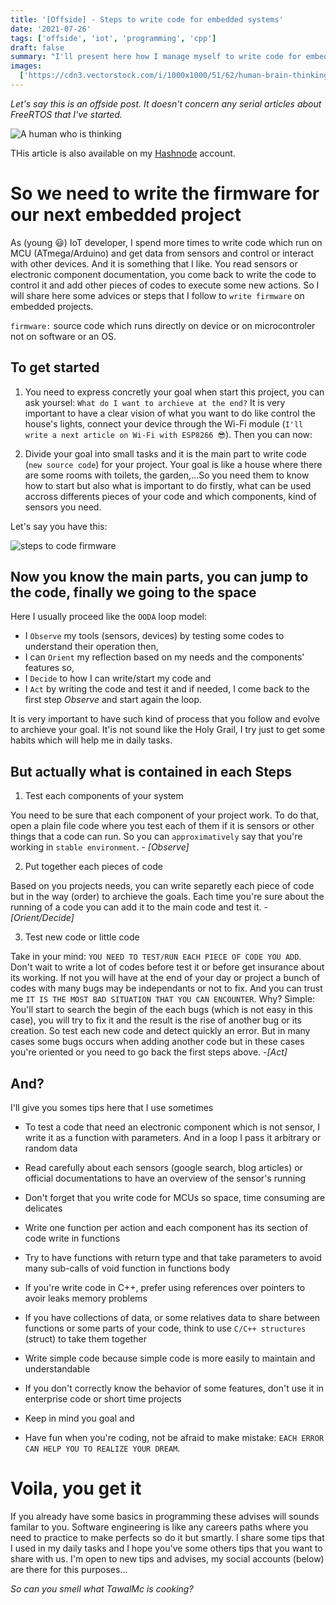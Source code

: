```yaml
---
title: '[Offside] - Steps to write code for embedded systems'
date: '2021-07-26'
tags: ['offside', 'iot', 'programming', 'cpp']
draft: false
summary: "I'll present here how I manage myself to write code for embedded systems or during IoT projects."
images:
  ['https://cdn3.vectorstock.com/i/1000x1000/51/62/human-brain-thinking-process-vector-1155162.jpg']
---
```


_Let's say this is an offside post. It doesn't concern any serial articles about FreeRTOS that I've started._

![A human who is thinking](https://i.pinimg.com/564x/31/01/b1/3101b17c829563c2cedfaf19bd78ea77.jpg)

THis article is also available on my [Hashnode](https://tawalmcblog.hashnode.dev/) account.

# So we need to write the firmware for our next embedded project

As (young 😃) IoT developer, I spend more times to write code which run on MCU (ATmega/Arduino) and get data from sensors
and control or interact with other devices. And it is something that I like. You read sensors or electronic component
documentation, you come back to write the code to control it and add other pieces of codes to execute some new actions.
So I will share here some advices or steps that I follow to `write firmware` on embedded projects.

`firmware:` source code which runs directly on device or on microcontroler not on software or an OS.

## To get started

1. You need to express concretly your goal when start this project, you can ask yoursel: `What do I want to archieve at the end?`
   It is very important to have a clear vision of what you want to do like control the house's lights, connect
   your device through the Wi-Fi module (`I'll write a next article on Wi-Fi with ESP8266 😎`).
   Then you can now:

2. Divide your goal into small tasks and it is the main part to write code (`new source code`) for your project.
   Your goal is like a house where there are some rooms with toilets, the garden,...So you need them to know how to start but also what
   is important to do firstly, what can be used accross differents pieces of your code and
   which components, kind of sensors you need.

Let's say you have this:

![steps to code firmware](/static/images/steps_code_firmware.png)

## Now you know the main parts, you can jump to the code, finally we going to the space

Here I usually proceed like the `OODA` loop model:

- I `Observe` my tools (sensors, devices) by testing some codes to understand their operation then,
- I can `Orient` my reflection based on my needs and the components' features so,
- I `Decide` to how I can write/start my code and
- I `Act` by writing the code and test it and if needed, I come back to the first step _Observe_ and start again the loop.

It is very important to have such kind of process that you follow and evolve to archieve your goal. It'is not sound like
the Holy Grail, I try just to get some habits which will help me in daily tasks.

## But actually what is contained in each Steps

1. Test each components of your system

You need to be sure that each component of your project work. To do that, open a plain file code where you test each of them if it is sensors
or other things that a code can run. So you can `approximatively` say that you're working in `stable environment`. - _[Observe]_

2. Put together each pieces of code

Based on you projects needs, you can write separetly each piece of code but in the way (order) to
archieve the goals. Each time you're sure about the running of a code you can add it to the
main code and test it. - _[Orient/Decide]_

3. Test new code or little code

Take in your mind: `YOU NEED TO TEST/RUN EACH PIECE OF CODE YOU ADD`. Don't wait to write a lot of
codes before test it or before get insurance about its working. If not you will have at the end
of your day or project a bunch of codes with many bugs may be independants or not to fix. And
you can trust me `IT IS THE MOST BAD SITUATION THAT YOU CAN ENCOUNTER`. Why? Simple: You'll start
to search the begin of the each bugs (which is not easy in this case), you will try to fix it and
the result is the rise of another bug or its creation. So test each new code and detect quickly an error.
But in many cases some bugs occurs when adding another code but in these cases you're oriented or you
need to go back the first steps above. -_[Act]_

## And?

I'll give you somes tips here that I use sometimes

- To test a code that need an electronic component which is not sensor, I write it as a function with
  parameters. And in a loop I pass it arbitrary or random data

- Read carefully about each sensors (google search, blog articles) or official documentations to have an overview of the sensor's running

- Don't forget that you write code for MCUs so space, time consuming are delicates

- Write one function per action and each component has its section of code write in functions

- Try to have functions with return type and that take parameters to avoid many sub-calls of void function in functions body

- If you're write code in C++, prefer using references over pointers to avoir leaks memory problems

- If you have collections of data, or some relatives data to share between functions or some parts of your code, think to use `C/C++ structures` (struct) to take them together

- Write simple code because simple code is more easily to maintain and understandable

- If you don't correctly know the behavior of some features, don't use it in enterprise code or short time projects

- Keep in mind you goal and

- Have fun when you're coding, not be afraid to make mistake: `EACH ERROR CAN HELP YOU TO REALIZE YOUR DREAM`.

# Voila, you get it

If you already have some basics in programming these advises will sounds familar to you.
Software engineering is like any careers paths where you need to practice to make perfects so do it but
smartly. I share some tips that I used in my daily tasks and I hope you've some others tips that you want to share
with us. I'm open to new tips and advises, my social accounts (below) are there for this purposes...

_So can you smell what TawalMc is cooking?_
